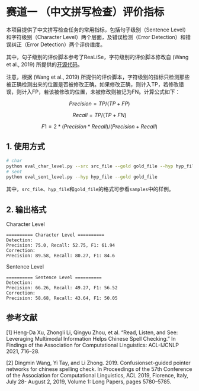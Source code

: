 # 赛道一 （中文拼写检查）评价指标

本项目提供了中文拼写检查任务的常用指标，包括句子级别（Sentence Level）和字符级别（Character Level）两个层面，及错误检测（Error Detection）和错误纠正（Error Detection）两个评价维度。

其中，句子级别的评价脚本参考了ReaLiSe，字符级别的评价脚本修改自 (Wang et al., 2019) 所提供的[开源代码](https://github.com/sunnyqiny/Confusionset-guided-Pointer-Networks-for-Chinese-Spelling-Check)。

注意，根据 (Wang et al., 2019) 所提供的评价脚本，字符级别的指标只检测那些被正确检测出来的位置是否被修改正确。如果修改正确，则计入TP，若修改错误，则计入FP，若该被修改的位置，未被修改则被记为FN。计算公式如下：

$$
Precision = TP / (TP + FP)
$$

$$
Recall = TP / (TP + FN)
$$

$$
F1 = 2 * (Precision * Recall) / (Precision + Recall)
$$

## 1. 使用方式

```bash
# char
python eval_char_level.py --src src_file --gold gold_file --hyp hyp_file
# sent
python eval_sent_level.py --hyp hyp_file --gold gold_file
```

其中，`src_file`、`hyp_file`和`gold_file`的格式可参看`samples`中的样例。

## 2. 输出格式

Character Level

```
========== Character Level ==========
Detection: 
Precision: 75.0, Recall: 52.75, F1: 61.94
Correction: 
Precision: 89.58, Recall: 80.27, F1: 84.6
```

Sentence Level

```
========== Sentence Level ==========
Detection: 
Precision: 66.26, Recall: 49.27, F1: 56.52
Correction: 
Precision: 58.68, Recall: 43.64, F1: 50.05
```

## 参考文献

[1] Heng-Da Xu, Zhongli Li, Qingyu Zhou, et al. “Read, Listen, and See: Leveraging Multimodal Information Helps Chinese Spell Checking.” In Findings of the Association for Computational Linguistics: ACL-IJCNLP 2021, 716–28. 

[2] Dingmin Wang, Yi Tay, and Li Zhong. 2019. Confusionset-guided pointer networks for chinese spelling check. In Proceedings of the 57th Conference of the Association for Computational Linguistics, ACL 2019, Florence, Italy, July 28- August 2, 2019, Volume 1: Long Papers, pages 5780–5785.
